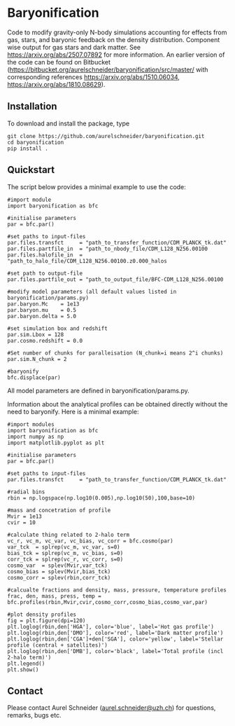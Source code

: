 # Baryonification

Code to modify gravity-only N-body simulations accounting for effects from gas, stars, and baryonic feedback on the density distribution. Component wise output for gas stars and dark matter. See https://arxiv.org/abs/2507.07892 for more information.
An earlier version of the code can be found on Bitbucket (https://bitbucket.org/aurelschneider/baryonification/src/master/ with corresponding references https://arxiv.org/abs/1510.06034, https://arxiv.org/abs/1810.08629).

## Installation

To download and install the package, type

    git clone https://github.com/aurelschneider/baryonification.git
    cd baryonification
    pip install .
    
## Quickstart

The script below provides a minimal example to use the code:

    #import module
    import baryonification as bfc

    #initialise parameters                                                                                                                                                                                                                                                                     
    par = bfc.par()

    #set paths to input-files
    par.files.transfct     = "path_to_transfer_function/CDM_PLANCK_tk.dat"
    par.files.partfile_in  = "path_to_nbody_file/CDM_L128_N256.00100
    par.files.halofile_in  = "path_to_halo_file/CDM_L128_N256.00100.z0.000_halos

    #set path to output-file
    par.files.partfile_out = "path_to_output_file/BFC-CDM_L128_N256.00100

    #modify model parameters (all default values listed in baryonification/params.py)
    par.baryon.Mc    = 1e13
    par.baryon.mu    = 0.5
    par.baryon.delta = 5.0

    #set simulation box and redshift
    par.sim.Lbox = 128
    par.cosmo.redshift = 0.0

    #Set number of chunks for paralleisation (N_chunk=i means 2^i chunks)
    par.sim.N_chunk = 2

    #baryonify                                                                                                                                                                                                                                                                       
    bfc.displace(par)

All model parameters are defined in baryonification/params.py.

Information about the analytical profiles can be obtained directly without the need to baryonify. Here is a minimal example:

    #import modules
    import baryonification as bfc
    import numpy as np
    import matplotlib.pyplot as plt

    #initialise parameters                                                                                                                                                                                                                                                                     
    par = bfc.par()

    #set paths to input-files
    par.files.transfct     = "path_to_transfer_function/CDM_PLANCK_tk.dat"

    #radial bins
    rbin = np.logspace(np.log10(0.005),np.log10(50),100,base=10)
    
    #mass and concetration of profile
    Mvir = 1e13
    cvir = 10
    
    #calculate thing related to 2-halo term
    vc_r, vc_m, vc_var, vc_bias, vc_corr = bfc.cosmo(par)
    var_tck  = splrep(vc_m, vc_var, s=0)
    bias_tck = splrep(vc_m, vc_bias, s=0)
    corr_tck = splrep(vc_r, vc_corr, s=0)
    cosmo_var  = splev(Mvir,var_tck)
    cosmo_bias = splev(Mvir,bias_tck)
    cosmo_corr = splev(rbin,corr_tck)

    #calcualte fractions and density, mass, pressure, temperature profiles
    frac, den, mass, press, temp = bfc.profiles(rbin,Mvir,cvir,cosmo_corr,cosmo_bias,cosmo_var,par)

    #plot density profiles
    fig = plt.figure(dpi=120)
    plt.loglog(rbin,den['HGA'], color='blue', label='Hot gas profile')
    plt.loglog(rbin,den['DMO'], color='red', label='Dark matter profile')
    plt.loglog(rbin,den['CGA']+den['SGA'], color='yellow', label='Stellar profile (central + satellites)')
    plt.loglog(rbin,den['DMB'], color='black', label='Total profile (incl 2-halo term)')
    plt.legend()
    plt.show()

    
## Contact

Please contact Aurel Schneider (aurel.schneider@uzh.ch) for questions, remarks, bugs etc.



